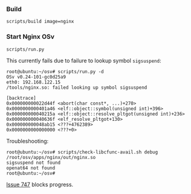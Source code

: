 ### Build

```
scripts/build image=nginx
```

### Start Nginx OSv

```
scripts/run.py
```

This currently fails due to failure to lookup symbol ``sigsuspend``:

```
root@ubuntu:~/osv# scripts/run.py -d
OSv v0.24-101-gc0d25a9
eth0: 192.168.122.15
/tools/nginx.so: failed looking up symbol sigsuspend

[backtrace]
0x000000000022d44f <abort(char const*, ...)+270>
0x0000000000401a46 <elf::object::symbol(unsigned int)+396>
0x000000000040215a <elf::object::resolve_pltgot(unsigned int)+236>
0x000000000040636f <elf_resolve_pltgot+130>
0x000000000048ab15 <???+4762389>
0x0000000000000000 <???+0>
```

Troubleshooting:
```
root@ubuntu:~/osv# scripts/check-libcfunc-avail.sh debug /root/osv/apps/nginx/out/nginx.so 
sigsuspend not found
openat64 not found
root@ubuntu:~/osv# 
```

[Issue 747](https://github.com/cloudius-systems/osv/issues/747) blocks progress.
